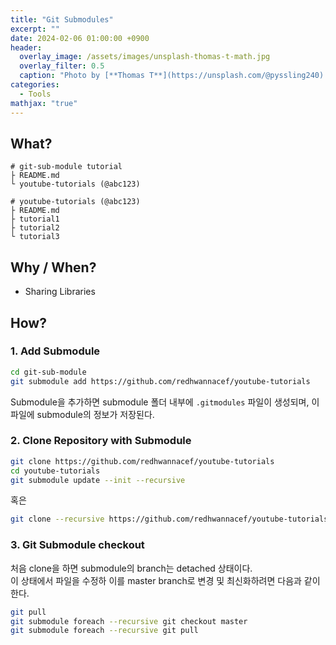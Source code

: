 ```yaml
---
title: "Git Submodules"
excerpt: ""
date: 2024-02-06 01:00:00 +0900
header:
  overlay_image: /assets/images/unsplash-thomas-t-math.jpg
  overlay_filter: 0.5
  caption: "Photo by [**Thomas T**](https://unsplash.com/@pyssling240) on [**Unsplash**](https://unsplash.com/)"
categories:
  - Tools
mathjax: "true"
---
```


## What?

```text
# git-sub-module tutorial
├ README.md
└ youtube-tutorials (@abc123)

# youtube-tutorials (@abc123)
├ README.md
├ tutorial1
├ tutorial2
└ tutorial3
```

## Why / When?

- Sharing Libraries

## How?

### 1. Add Submodule

```sh
cd git-sub-module
git submodule add https://github.com/redhwannacef/youtube-tutorials
```

Submodule을 추가하면 submodule 폴더 내부에 `.gitmodules` 파일이 생성되며, 이 파일에 submodule의 정보가 저장된다.

### 2. Clone Repository with Submodule

```sh
git clone https://github.com/redhwannacef/youtube-tutorials
cd youtube-tutorials
git submodule update --init --recursive
```

혹은  

```sh
git clone --recursive https://github.com/redhwannacef/youtube-tutorials
```

### 3. Git Submodule checkout

처음 clone을 하면 submodule의 branch는 detached 상태이다.  
이 상태에서 파일을 수정하
이를 master branch로 변경 및 최신화하려면 다음과 같이 한다.

```sh
git pull
git submodule foreach --recursive git checkout master
git submodule foreach --recursive git pull
```
